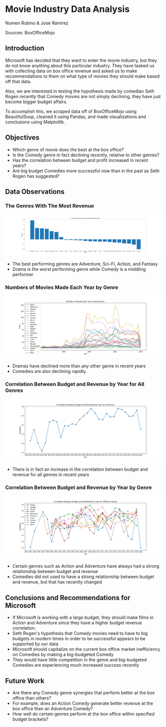 # Movie Industry Data Analysis

Numen Rubino & Jose Ramirez

Sources: BoxOfficeMojo

## Introduction

Microsoft has decided that they want to enter the movie industry, but they do not know anything about this particular industry. They have tasked us with collecting data on box office revenue and asked us to make recommendations to them on what type of movies they should make based off that data.

Also, we are interested in testing the hypothesis made by comedian Seth Rogen recently that Comedy movies are not simply declining, they have just become bigger budget affairs.

To accomplish this, we scraped data off of BoxOfficeMojo using BeautifulSoup, cleaned it using Pandas, and made visualizations and conclusions using Matplotlib.

## Objectives

* Which genre of movie does the best at the box office?
* Is the Comedy genre in fact declining recently, relative to other genres?
* Has the correlation between budget and profit increased in recent years?
* Are big budget Comedies more successful now than in the past as Seth Rogen has suggested?



## Data Observations

### The Genres With The Most Revenue

![Genres With Most Revenue](https://raw.githubusercontent.com/Mycotic/movie-data-project/master/figures/newest-genres-box-office.png)

* The best performing genres are Adventure, Sci-Fi, Action, and Fantasy
* Drama is the worst performing genre while Comedy is a middling performer

### Numbers of Movies Made Each Year by Genre

![Number of Movies Made Each Year By Genre](https://raw.githubusercontent.com/Mycotic/movie-data-project/master/figures/all-genres.png)

* Dramas have declined more than any other genre in recent years
* Comedies are also declining rapidly.

### Correlation Between Budget and Revenue by Year for All Genres

![Correlation Between Budget and Profit](https://raw.githubusercontent.com/Mycotic/movie-data-project/master/figures/%5B'year'%2C%20'worldwide'%5D.png)

* There is in fact an increase in the correlation between budget and revenue for all genres in recent years

### Correlation Between Budget and Revenue by Year by Genre

![Correlation Between Budget and Profit By Genre](https://raw.githubusercontent.com/Mycotic/movie-data-project/master/figures/%5B'Drama'%2C%20'Comedy'%2C%20'Thriller'%2C%20'Action'%2C%20'Adventure'%2C%20'Romance'%2C%20'Crime'%2C%20'Fantasy'%2C%20'Family'%2C%20'Sci-Fi'%2C%20'worldwide'%5D.png)

* Certain genres such as Action and Adventure have always had a strong relationship between budget and revenue
* Comedies did not used to have a strong relationship between budget and revenue, but that has recently changed

## Conclusions and Recommendations for Microsoft

* If Microsoft is working with a large budget, they should make films in Action and Adventure since they have a higher budget revenue correlation. 
* Seth Rogen's hypothesis that Comedy movies need to have to big budgets in modern times in order to be successful appears to be supported by our data
* Microsoft should capitalize on the current box office market inefficiency on Comedies by making a big-budgeted Comedy
* They would have little competition in the genre and big-budgeted Comedies are experiencing much increased success recently

## Future Work

* Are there any Comedy genre synergies that perform better at the box office than others?
* For example, does an Action Comedy generate better revenue at the box office than an Adventure Comedy?
* How well do certain genres perform at the box office within specified budget brackets? 

























